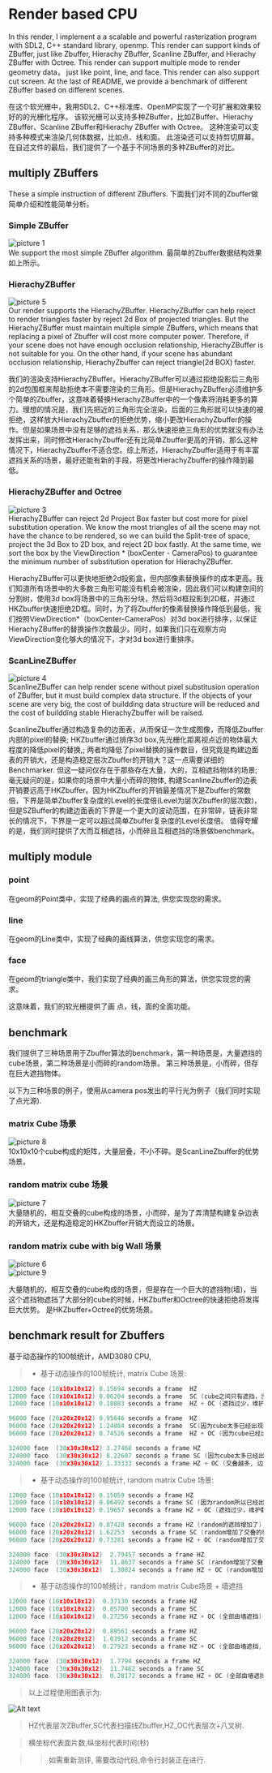 # Render based CPU 
In this render, I implement a  a scalable and powerful rasterization program with  SDL2, C++ standard library, openmp. 
This render can support kinds of ZBuffer, just like Zbuffer, Hierachy ZBuffer, Scanline ZBuffer, and Hierachy ZBuffer with Octree.
This render can support multiple mode to render geometry data， just like point, line, and face.
This render can also support cut screen. 
At the last of README, we provide a benchmark of different ZBuffer based on different scenes. 

在这个软光栅中，我用SDL2、C++标准库、OpenMP实现了一个可扩展和效果较好的的光栅化程序。
该软光栅可以支持多种ZBuffer，比如ZBuffer、Hierachy ZBuffer、Scanline ZBuffer和Hierachy ZBuffer with Octree。
这种渲染可以支持多种模式来渲染几何体数据，比如点、线和面。
此渲染还可以支持剪切屏幕。
在自述文件的最后，我们提供了一个基于不同场景的多种ZBuffer的对比。

## multiply ZBuffers 
These a simple instruction of different ZBuffers. 
下面我们对不同的Zbuffer做简单介绍和性能简单分析。

### Simple ZBuffer 
![picture 1](images/5f8f054efa7b786e29cb33b2c2faa23b91db98ed9d1ef7e17694d703b8e858c5.png)  
We support the most simple ZBuffer algorithm. 
最简单的Zbuffer数据结构效果如上所示。

### HierachyZBuffer
![picture 5](images/e3916df268aa9aa8caf53a180ccf6bf47db95eb7d402e34fba0c55d5c3bfffb2.png)  
Our render supports the HierachyZBuffer. HierachyZBuffer can help reject to render triangles faster by reject 2d Box of projected triangles. But the HierachyZBuffer must maintain multiple simple ZBuffers, which means that replacing a pixel of Zbuffer will cost more computer power. Therefore, if your scene does not have enough occlusion relationship, HierachyZBuffer is not suitable for you. 
On the other hand, if your scene has abundant occlusion relationship, HierachyZbuffer can reject triangle(2d BOX) faster. 

我们的渲染支持HierachyZBuffer。HierachyZBuffer可以通过拒绝投影后三角形的2d包围框来帮助拒绝本不需要渲染的三角形。但是HierachyZBuffer必须维护多个简单的Zbuffer，这意味着替换HierachyZBuffer中的一个像素将消耗更多的算力。理想的情况是，我们先把近的三角形完全渲染，后面的三角形就可以快速的被拒绝，这样放大HierachyZbuffer的拒绝优势，缩小更改HierachyZbuffer的操作。但是如果场景中没有足够的遮挡关系，那么快速拒绝三角形的优势就没有办法发挥出来，同时修改HierachyZbuffer还有比简单Zbuffer更高的开销，那么这种情况下，HierachyZbuffer不适合您。综上所述，HierachyZbuffer适用于有丰富遮挡关系的场景，最好还能有新的手段，将更改HierachyZbuffer的操作降到最低。

### HierachyZBuffer and Octree
![picture 3](images/583a478ad975fa1ef29999192b0ceb1838c4f2e5827a0c1bdbe954439dbc0356.png)  
HierachyZBuffer can reject 2d Project Box faster but cost more for pixel substitution operation. We know the most triangles of all the scene may not have the chance to be rendered, so we can build the Split-tree of space, project the 3d Box to 2D box, and reject 2D box fastly. At the same time, we sort the box by the ViewDirection * (boxCenter - CameraPos) to guarantee the minimum number of substitution operation for HierachyZBuffer. 

HierachyZBuffer可以更快地拒绝2d投影盒，但内部像素替换操作的成本更高。我们知道所有场景中的大多数三角形可能没有机会被渲染，因此我们可以构建空间的分割树，使用3d box将场景中的三角形分块，然后将3d框投影到2D框，并通过HKZbuffer快速拒绝2D框。同时，为了将Zbuffer的像素替换操作降低到最低，我们按照ViewDirection*（boxCenter-CameraPos）对3d box进行排序，以保证HierachyZBuffer的替换操作次数最少。同时，如果我们只在观察方向ViewDirection变化够大的情况下，才对3d box进行重排序。

### ScanLineZBuffer
![picture 4](images/0e235b1a7ce89dbedc33f0d5b3d09517429a82cbc9ff91ae8926b06683cd3ecc.png)  
ScanlineZBuffer can help render scene without pixel substitusion operation of ZBuffer, but it must build complex data structure. 
If the objects of your scene are very big, the cost of buildding data structure will be reduced and the cost of buildding stable HierachyZbuffer will be raised.  

ScanlineZbuffer通过构造复杂的边面表，从而保证一次生成图像，而降低Zbuffer内部的pixel的替换; HKZbuffer通过排序3d box,先光栅化距离视点近的物体最大程度的降低pixel的替换,; 两者均降低了pixel替换的操作数目，但究竟是构建边面表的开销大，还是构造稳定层次Zbuffer的开销大？这一点需要详细的Benchmarker. 但这一疑问仅存在于那些存在大量，大的，互相遮挡物体的场景; 毫无疑问的是，如果你的场景中大量小而碎的物体, 构建ScanlineZbuffer的边表开销要远高于HKZbuffer。因为HKZbuffer的开销最差情况下是Zbuffer的常数倍，下界是简单Zbuffer复杂度的Level的长度倍(Level为层次Zbuffer的层次数)，但是SZBuffer的构建边面表的下界是一个更大的波动范围，在非常碎，链表非常长的情况下，下界是一定可以超过简单Zbuffer复杂度的Level长度倍。 
值得夸耀的是，我们同时提供了大而互相遮挡，小而碎且互相遮挡的场景做benchmark。 

## multiply module 

### point 
在geom的Point类中，实现了经典的画点的算法, 供您实现您的需求。 

### line 
在geom的Line类中，实现了经典的画线算法，供您实现您的需求。 

### face 
在geom的triangle类中，我们实现了经典的画三角形的算法，供您实现您的需求。 

这意味着，我们的软光栅提供了画 点，线，面的全面功能。 

## benchmark

我们提供了三种场景用于Zbuffer算法的benchmark，第一种场景是，大量遮挡的cube场景，第二种场景是小而碎的random场景。 第三种场景是，小而碎，但存在巨大遮挡物体。 

以下为三种场景的例子，使用从camera pos发出的平行光为例子（我们同时实现了点光源). 
### matrix Cube 场景 
![picture 8](images/b7f53d1b595c817322141841c518bae88c5774c9f94f42b1538ec64fa144d920.png)  
10x10x10个cube构成的矩阵，大量层叠，不小不碎。是ScanLineZbuffer的优势场景。 

### random matrix cube 场景
![picture 7](images/0f5e4b7b9fc322951eefa8effb3d9887309723da79fdfe0dd4b59ed413d0c492.png)  
大量随机的，相互交叠的cube构成的场景，小而碎，是为了弄清楚构建复杂边表的开销大，还是构造稳定的HKZbuffer开销大而设立的场景。 

### random matrix cube with big Wall 场景
![picture 6](images/495cab4e191f0234407e74ea79e452a372f44cac216e405d0805193ce055d6e6.png)  
![picture 9](images/dc507560662c2cda8f706bc5df6e034a2d3fbd249a6cadd3cc760fe7b1a15253.png)  

大量随机的，相互交叠的cube构成的场景，但是存在一个巨大的遮挡物(墙)，当这个遮挡物遮挡了大部分的cube的时候，HKZbuffer和Octree的快速拒绝将发挥巨大优势。
是HKZbuffer+Octree的优势场景。 


## benchmark result for Zbuffers

基于动态操作的100帧统计，AMD3080 CPU, 

> - 基于动态操作的100帧统计, matrix Cube 场景:

```C++
12000 face (10x10x10x12) 0.15694 seconds a frame  HZ
12000 face (10x10x10x12) 0.06204 seconds a frame  SC (cube之间只有遮挡，没有交叠，所以最快)
12000 face (10x10x10x12) 0.18083 seconds a frame  HZ + OC (遮挡过少，维护数据结构开销更大)

96000 face (20x20x20x12) 0.95646 seconds a frame  HZ 
96000 face (20x20x20x12) 1.24884 seconds a frame  SC(因为cube太多已经出现同一层之间的大量交叠)
96000 face (20x20x20x12) 0.74526 seconds a frame  HZ + OC (因为cube已经出现交叠，所以快速拒绝派上了用场)

324000 face  (30x30x30x12) 3.27468 seconds a frame HZ 
324000 face  (30x30x30x12) 8.22607 seconds a frame SC (因为cube太多已经出现同一层之间的大量交叠)
324000 face  (30x30x30x12) 1.33333 seconds a frame HZ + OC (交叠越多, 边际成本越低)
```


> - 基于动态操作的100帧统计, random matrix Cube 场景:
```C++
12000 face (10x10x10x12) 0.15059 seconds a frame HZ 
12000 face (10x10x10x12) 0.06492 seconds a frame SC (因为random所以已经出现交叠)
12000 face (10x10x10x12) 0.19657 seconds a frame HZ + OC (遮挡过少，维护数据结构开销更大)

96000 face (20x20x20x12) 0.87428 seconds a frame HZ (random的遮挡增加了)
96000 face (20x20x20x12) 1.62253  seconds a frame SC (random增加了交叠的程度)
96000 face (20x20x20x12) 0.73281 seconds a frame HZ + OC (random增加了交叠的数目，快速拒绝派上用场)

324000 face  (30x30x30x12)  2.79457 seconds a frame HZ 
324000 face  (30x30x30x12)  11.8637 seconds a frame SC (random增加了交叠的程度)
324000 face  (30x30x30x12)  1.30824 seconds a frame HZ + OC (random增加了交叠的数目，快速拒绝派上用场)
```



> - 基于动态操作的100帧统计，random matrix Cube场景 + 墙遮挡

```C++
12000 face (10x10x10x12)  0.37130 seconds a frame HZ 
12000 face (10x10x10x12)  0.05700 seconds a frame SC 
12000 face (10x10x10x12)  0.27256 seconds a frame HZ + OC (全部由墙遮挡)

96000 face (20x20x20x12)  0.89561 seconds a frame HZ 
96000 face (20x20x20x12)  1.03912 seconds a frame SC
96000 face (20x20x20x12)  0.27923 seconds a frame HZ + OC (全部由墙遮挡, 有了Octree 拒绝速度更快)

324000 face  (30x30x30x12)  1.7794 seconds a frame HZ 
324000 face  (30x30x30x12)  11.7462 seconds a frame SC 
324000 face  (30x30x30x12)  0.28172 seconds a frame HZ + OC (全部由墙遮挡)

```



>以上过程使用图表示为:

![Alt text](./fig1.svg)
>HZ代表层次ZBuffer,SC代表扫描线Zbuffer,HZ_OC代表层次+八叉树. 

>横坐标代表面片数,纵坐标代表时间(秒)

>>如需重新测评, 需要改动代码,命令行封装正在进行. 